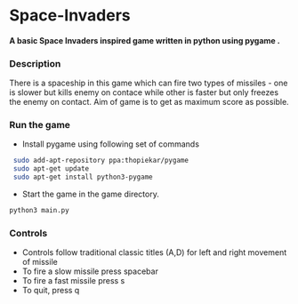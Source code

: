 # Space-Invaders
#### A basic Space Invaders inspired game written in python using pygame .

### Description
There is a spaceship in this game which can fire two types of missiles - one is slower but kills enemy on contace while other 
is faster but only freezes the enemy on contact. Aim of game is to get as maximum score as possible.

### Run the game
- Install pygame using following set of commands 
```sh
 sudo add-apt-repository ppa:thopiekar/pygame
 sudo apt-get update
 sudo apt-get install python3-pygame
 ```
- Start the game in the game directory.
```sh
python3 main.py
```

### Controls 
- Controls follow traditional classic titles (A,D) for left and right movement of missile
- To fire a slow missile press spacebar
- To fire a fast missile press s
- To quit, press q


